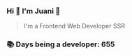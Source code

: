 ### Hi 👋 I&#39;m Juani 🦁

> I&#39;m a Frontend Web Developer SSR

### 📚 Days being a developer: 655
